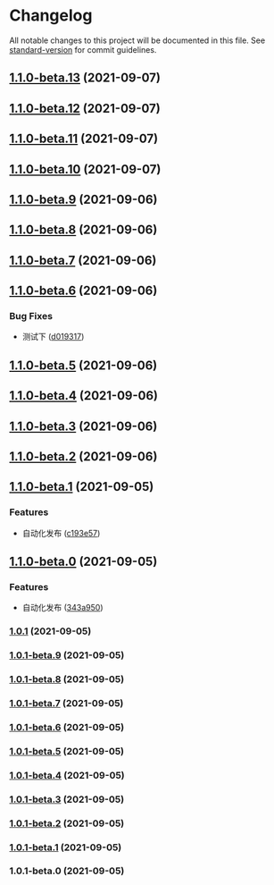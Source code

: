 # Changelog

All notable changes to this project will be documented in this file. See [standard-version](https://github.com/conventional-changelog/standard-version) for commit guidelines.

## [1.1.0-beta.13](https://github.com/crycime/sam_cli/compare/v1.1.0-beta.12...v1.1.0-beta.13) (2021-09-07)

## [1.1.0-beta.12](https://github.com/crycime/sam_cli/compare/v1.1.0-beta.11...v1.1.0-beta.12) (2021-09-07)

## [1.1.0-beta.11](https://github.com/crycime/sam_cli/compare/v1.1.0-beta.10...v1.1.0-beta.11) (2021-09-07)

## [1.1.0-beta.10](https://github.com/crycime/sam_cli/compare/v1.1.0-beta.9...v1.1.0-beta.10) (2021-09-07)

## [1.1.0-beta.9](https://github.com/crycime/sam_cli/compare/v1.1.0-beta.8...v1.1.0-beta.9) (2021-09-06)

## [1.1.0-beta.8](https://github.com/crycime/sam_cli/compare/v1.1.0-beta.7...v1.1.0-beta.8) (2021-09-06)

## [1.1.0-beta.7](https://github.com/crycime/sam_cli/compare/v1.1.0-beta.6...v1.1.0-beta.7) (2021-09-06)

## [1.1.0-beta.6](https://github.com/crycime/sam_cli/compare/v1.1.0-beta.5...v1.1.0-beta.6) (2021-09-06)


### Bug Fixes

* 测试下 ([d019317](https://github.com/crycime/sam_cli/commit/d019317c52f8bb9ffb106256c3f7e12c180c9c23))

## [1.1.0-beta.5](https://github.com/crycime/sam_cli/compare/v1.1.0-beta.4...v1.1.0-beta.5) (2021-09-06)

## [1.1.0-beta.4](https://github.com/crycime/sam_cli/compare/v1.1.0-beta.3...v1.1.0-beta.4) (2021-09-06)

## [1.1.0-beta.3](https://github.com/crycime/sam_cli/compare/v1.1.0-beta.2...v1.1.0-beta.3) (2021-09-06)

## [1.1.0-beta.2](https://github.com/crycime/sam_cli/compare/v1.1.0-beta.1...v1.1.0-beta.2) (2021-09-06)

## [1.1.0-beta.1](https://github.com/crycime/sam_cli/compare/v1.1.0-beta.0...v1.1.0-beta.1) (2021-09-05)


### Features

* 自动化发布 ([c193e57](https://github.com/crycime/sam_cli/commit/c193e57f532024f7a1767f344f44aaea7a1c3274))

## [1.1.0-beta.0](https://github.com/crycime/sam_cli/compare/v1.0.1-beta.9...v1.1.0-beta.0) (2021-09-05)


### Features

* 自动化发布 ([343a950](https://github.com/crycime/sam_cli/commit/343a950a500a2c56b4d0ce51ff167bb97f1eccf3))

### [1.0.1](https://github.com/crycime/sam_cli/compare/v1.0.1-beta.9...v1.0.1) (2021-09-05)

### [1.0.1-beta.9](https://github.com/crycime/sam_cli/compare/v1.0.1-beta.8...v1.0.1-beta.9) (2021-09-05)

### [1.0.1-beta.8](https://github.com/crycime/sam_cli/compare/v1.0.1-beta.7...v1.0.1-beta.8) (2021-09-05)

### [1.0.1-beta.7](https://github.com/crycime/sam_cli/compare/v1.0.1-beta.6...v1.0.1-beta.7) (2021-09-05)

### [1.0.1-beta.6](https://github.com/crycime/sam_cli/compare/v1.0.1-beta.5...v1.0.1-beta.6) (2021-09-05)

### [1.0.1-beta.5](https://github.com/crycime/sam_cli/compare/v1.0.1-beta.4...v1.0.1-beta.5) (2021-09-05)

### [1.0.1-beta.4](https://github.com/crycime/sam_cli/compare/v1.0.1-beta.3...v1.0.1-beta.4) (2021-09-05)

### [1.0.1-beta.3](https://github.com/crycime/sam_cli/compare/v1.0.1-beta.2...v1.0.1-beta.3) (2021-09-05)

### [1.0.1-beta.2](https://github.com/crycime/sam_cli/compare/v1.0.1-beta.1...v1.0.1-beta.2) (2021-09-05)

### [1.0.1-beta.1](https://github.com/crycime/sam_cli/compare/v1.0.1-beta.0...v1.0.1-beta.1) (2021-09-05)

### 1.0.1-beta.0 (2021-09-05)

